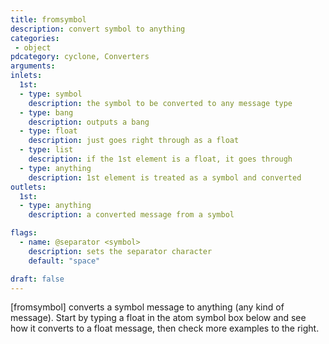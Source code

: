 ```yaml
---
title: fromsymbol
description: convert symbol to anything
categories:
 - object
pdcategory: cyclone, Converters
arguments:
inlets:
  1st:
  - type: symbol
    description: the symbol to be converted to any message type
  - type: bang
    description: outputs a bang
  - type: float
    description: just goes right through as a float
  - type: list
    description: if the 1st element is a float, it goes through
  - type: anything
    description: 1st element is treated as a symbol and converted
outlets:
  1st:
  - type: anything
    description: a converted message from a symbol

flags:
  - name: @separator <symbol>
    description: sets the separator character
    default: "space"

draft: false
---
```


[fromsymbol] converts a symbol message to anything (any kind of message). Start by typing a float in the atom symbol box below and see how it converts to a float message, then check more examples to the right.

